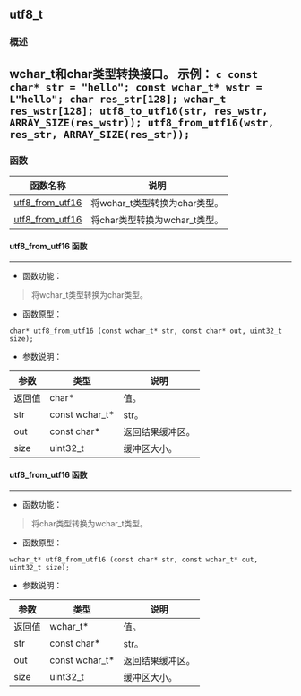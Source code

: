 ## utf8\_t
### 概述
wchar_t和char类型转换接口。 示例： ```c const char* str = "hello"; const wchar_t* wstr = L"hello"; char res_str[128]; wchar_t res_wstr[128]; utf8_to_utf16(str, res_wstr, ARRAY_SIZE(res_wstr)); utf8_from_utf16(wstr, res_str, ARRAY_SIZE(res_str)); ```
----------------------------------
### 函数
<p id="utf8_t_methods">

| 函数名称 | 说明 | 
| -------- | ------------ | 
| <a href="#utf8_t_utf8_from_utf16">utf8\_from\_utf16</a> | 将wchar_t类型转换为char类型。 |
| <a href="#utf8_t_utf8_from_utf16">utf8\_from\_utf16</a> | 将char类型转换为wchar_t类型。 |
#### utf8\_from\_utf16 函数
-----------------------

* 函数功能：

> <p id="utf8_t_utf8_from_utf16">将wchar_t类型转换为char类型。

* 函数原型：

```
char* utf8_from_utf16 (const wchar_t* str, const char* out, uint32_t size);
```

* 参数说明：

| 参数 | 类型 | 说明 |
| -------- | ----- | --------- |
| 返回值 | char* | 值。 |
| str | const wchar\_t* | str。 |
| out | const char* | 返回结果缓冲区。 |
| size | uint32\_t | 缓冲区大小。 |
#### utf8\_from\_utf16 函数
-----------------------

* 函数功能：

> <p id="utf8_t_utf8_from_utf16">将char类型转换为wchar_t类型。

* 函数原型：

```
wchar_t* utf8_from_utf16 (const char* str, const wchar_t* out, uint32_t size);
```

* 参数说明：

| 参数 | 类型 | 说明 |
| -------- | ----- | --------- |
| 返回值 | wchar\_t* | 值。 |
| str | const char* | str。 |
| out | const wchar\_t* | 返回结果缓冲区。 |
| size | uint32\_t | 缓冲区大小。 |
